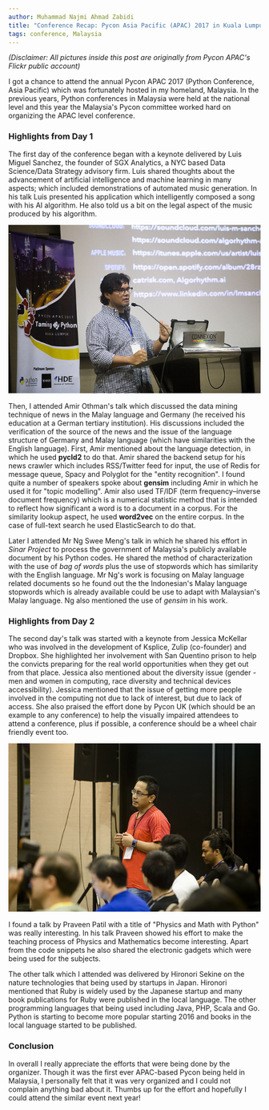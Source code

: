 ```yaml
---
author: Muhammad Najmi Ahmad Zabidi
title: "Conference Recap: Pycon Asia Pacific (APAC) 2017 in Kuala Lumpur, Malaysia"
tags: conference, Malaysia
---
```

*(Disclaimer: All pictures inside this post are originally from Pycon APAC's Flickr public account)*

I got a chance to attend the annual Pycon APAC 2017 (Python Conference, Asia Pacific) which was fortunately hosted in my homeland, Malaysia. In the previous years, Python conferences in Malaysia were held at the national level and this year the Malaysia's Pycon committee worked hard on organizing the APAC level conference.

### Highlights from Day 1

The first day of the conference began with a keynote delivered by Luis Miguel Sanchez, the founder of SGX Analytics, a NYC based Data Science/Data Strategy advisory firm. Luis shared thoughts about the advancement of artificial intelligence and machine learning in many aspects; which included demonstrations of automated music generation. In his talk Luis presented his application which intelligently composed a song with his AI algorithm. He also told us a bit on the legal aspect of the music produced by his algorithm.

![Luis spoke in front of the audience. Pic taken from Pycon's Flickr](/2017/11/28/pycon-apac-2017/luis.jpg)

Then, I attended Amir Othman's talk which discussed the data mining technique of news in the Malay language and Germany (he received his education at a German tertiary institution). His discussions included the verification of the source of the news and the issue of the language structure of Germany and Malay language (which have similarities with the English language). First, Amir mentioned about the language detection, in which he used **pycld2** to do that. Amir shared the backend setup for his news crawler which includes RSS/Twitter feed for input, the use of Redis for message queue, Spacy and Polyglot for the "entity recognition". I found quite a number of speakers spoke about **gensim** including Amir in which he used it for "topic modelling". Amir also used TF/IDF (term frequency–inverse document frequency) which is a numerical statistic method that is intended to reflect how significant a word is to a document in a corpus. For the similarity lookup aspect, he used **word2vec** on the entire corpus. In the case of full-text search he used ElasticSearch to do that.

Later I attended Mr Ng Swee Meng's talk in which he shared his effort in *Sinar Project* to process the government of Malaysia's publicly available document by his Python codes. He shared the method of characterization with the use of *bag of words* plus the use of stopwords which has similarity with the English language. Mr Ng's work is focusing on Malay language related documents so he found out the the Indonesian's Malay language stopwords which is already available could be use to adapt with Malaysian's Malay language. Ng also mentioned the use of *gensim* in his work.

### Highlights from Day 2
The second day's talk was started with a keynote from Jessica McKellar who was involved in the development of Ksplice, Zulip (co-founder) and Dropbox. She highlighted her involvement with San Quentino prison to help the convicts preparing for the real world opportunities when they get out from that place. Jessica also mentioned about the diversity issue (gender - men and women in computing, race diversity and technical devices accessibility). Jessica mentioned that the issue of getting more people involved in the computing not due to lack of interest, but due to lack of access. She also praised the effort done by Pycon UK (which should be an example to any conference) to help the visually impaired attendees to attend a conference, plus if possible, a conference should be a wheel chair friendly event too.

<a href="/2017/11/28/pycon-apac-2017/me.jpg"><img src="/2017/11/28/pycon-apac-2017/me.jpg"/></a>

I found a talk by Praveen Patil with a title of "Physics and Math with Python" was really interesting. In his talk Praveen showed his effort to make the teaching process of Physics and Mathematics become interesting. Apart from the code snippets he also shared the electronic gadgets which were being used for the subjects.

The other talk which I attended was delivered by Hironori Sekine on the nature technologies that being used by startups in Japan. Hironori mentioned that Ruby is widely used by the Japanese startup and many book publications for Ruby were published in the local language. The other programming languages that being used including Java, PHP, Scala and Go. Python is starting to become more popular starting 2016 and books in the local language started to be published.

### Conclusion
In overall I really appreciate the efforts that were being done by the organizer. Though it was the first ever APAC-based Pycon being held in Malaysia, I personally felt that it was very organized and I could not complain anything bad about it. Thumbs up for the effort and hopefully I could attend the similar event next year!
